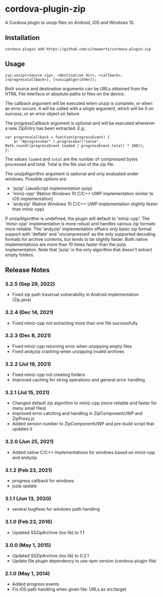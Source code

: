 # cordova-plugin-zip

A Cordova plugin to unzip files on Android, iOS and Windows 10.

## Installation

    cordova plugin add https://github.com/sitewaerts/cordova-plugin-zip

## Usage

    zip.unzip(<source zip>, <destination dir>, <callback>, [<progressCallback>], [<unzipAlgorithm>]);

Both source and destination arguments can be URLs obtained from the HTML File
interface or absolute paths to files on the device.

The callback argument will be executed when unzip is complete, or when an
error occurs. It will be called with a single argument, which will be 0 on
success, or an error object on failure.

The progressCallback argument is optional and will be executed whenever a new ZipEntry
has been extracted. E.g.:

    var progressCallback = function(progressEvent) {
        $( "#progressbar" ).progressbar("value", Math.round((progressEvent.loaded / progressEvent.total) * 100));
    };

The values `loaded` and `total` are the number of compressed bytes processed and total. Total is the
file size of the zip file.

The unzipAlgorithm argument is optional and only evaluated under windows.
Possible options are:
* 'jszip' (JavaScript implementation jszip)
* 'miniz-cpp' (Native Windows 10 C/C++ UWP implementation similar to iOS implementation)
* 'andyzip' (Native Windows 10 C/C++ UWP implementation slightly faster than miniz-cpp)

If unzipAlgorithm is undefined, the plugin will default to 'miniz-cpp'.
The 'miniz-cpp' implementation is more robust and handles various zip formats more reliable.
The 'andyzip' implementation offsers only basic zip format support with 'deflate' and 'uncompressed'
as the only supported decoding formats for archive contents, but tends to be slightly faster.
Both native implementations are more than 10 times faster than the jszip implementation.
Note that 'jszip' is the only algorithm that doesn't extract empty folders.


## Release Notes

### 3.2.5 (Sep 29, 2022)
* Fixed zip path traversal vulnerability in Android implementation (Zip.java)

### 3.2.4 (Dec 14, 2021)
* Fixed miniz-cpp not extracting more than one file successfully

### 3.2.3 (Dec 8, 2021)
* Fixed miniz-cpp returning error when unzipping empty files
* Fixed andyzip crashing when unzipping invalid archives

### 3.2.2 (Jul 19, 2021)
* Fixed miniz-cpp not creating folders
* Improved caching for string operations and general error handling

### 3.2.1 (Jul 15, 2021)
* Changed default zip algorithm to miniz-cpp (more reliable and faster for many small files)
* Improved error catching and handling in ZipComponentUWP and ZipProxy.js
* Added version number to ZipComponentUWP and pre-build script that updates it

### 3.2.0 (Jun 25, 2021)
* Added native C/C++ implementations for windows based on miniz-cpp and andyzip

### 3.1.2 (Feb 23, 2021)
* progress callback for windows
* jszip update

### 3.1.1 (Jun 13, 2020)
* several bugfixes for windows path handling

### 3.1.0 (Feb 23, 2016)
* Updated SSZipArchive (ios lib) to 1.1

### 3.0.0 (May 1, 2015)
* Updated SSZipArchive (ios lib) to 0.2.1
* Update file plugin dependency to use npm version (cordova-plugin-file)

### 2.1.0 (May 1, 2014)
* Added progress events
* Fix iOS path handling when given file: URLs as src/target
